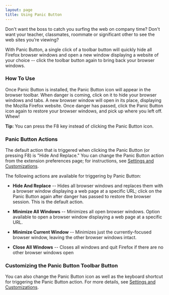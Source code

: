 ```yaml
---
layout: page
title: Using Panic Button
---
```


Don't want the boss to catch you surfing the web on company time? Don't want
your teacher, classmates, roommate or significant other to see the web sites
you’re viewing?

With Panic Button, a single click of a toolbar button will quickly hide all
Firefox browser windows and open a new window displaying a website of your
choice -- click the toolbar button again to bring back your browser windows.

### How To Use

Once Panic Button is installed, the Panic Button icon will appear in the
browser toolbar. When danger is coming, click on it to hide your browser
windows and tabs. A new browser window will open in its place, displaying the
Mozilla Firefox website. Once danger has passed, click the Panic Button icon
again to restore your browser windows, and pick up where you left off. Whew!

**Tip:** You can press the F8 key instead of clicking the Panic Button icon.

### Panic Button Actions

The default action that is triggered when clicking the Panic Button (or
pressing F8) is "Hide And Replace." You can change the Panic Button action from
the extension preferences page; for instructions, see
[Settings and Customizations](customize.md).

The following actions are available for triggering by Panic Button:

* **Hide And Replace** -- Hides all browser windows and replaces them with a
  browser window displaying a web page at a specific URL; click on the Panic
  Button again after danger has passed to restore the browser session. This is
  the default action.

* **Minimize All Windows** -- Minimizes all open browser windows. Option
  available to open a browser window displaying a web page at a specific URL.

* **Minimize Current Window** -- Minimizes just the currently-focused browser
  window, leaving the other browser windows intact.

* **Close All Windows** -- Closes all windows and quit Firefox if there are no
  other browser windows open


### Customizing the Panic Button Toolbar Button

You can also change the Panic Button icon as well as the keyboard shortcut for
triggering the Panic Button action.  For more details, see
[Settings and Customizations](customize.md).




